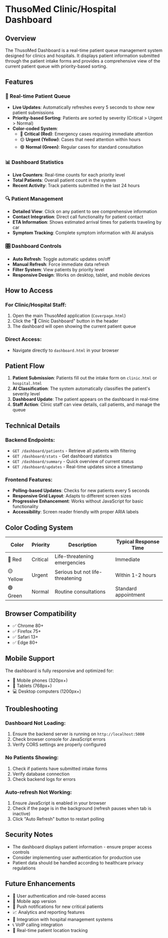 # ThusoMed Clinic/Hospital Dashboard

## Overview
The ThusoMed Dashboard is a real-time patient queue management system designed for clinics and hospitals. It displays patient information submitted through the patient intake forms and provides a comprehensive view of the current patient queue with priority-based sorting.

## Features

### 🎯 Real-time Patient Queue
- **Live Updates**: Automatically refreshes every 5 seconds to show new patient submissions
- **Priority-based Sorting**: Patients are sorted by severity (Critical > Urgent > Normal)
- **Color-coded System**: 
  - 🔴 **Critical (Red)**: Emergency cases requiring immediate attention
  - 🟡 **Urgent (Yellow)**: Cases that need attention within hours
  - 🟢 **Normal (Green)**: Regular cases for standard consultation

### 📊 Dashboard Statistics
- **Live Counters**: Real-time counts for each priority level
- **Total Patients**: Overall patient count in the system
- **Recent Activity**: Track patients submitted in the last 24 hours

### 🔍 Patient Management
- **Detailed View**: Click on any patient to see comprehensive information
- **Contact Integration**: Direct call functionality for patient contact
- **ETA Information**: Shows estimated arrival times for patients traveling by car
- **Symptom Tracking**: Complete symptom information with AI analysis

### 🎛️ Dashboard Controls
- **Auto Refresh**: Toggle automatic updates on/off
- **Manual Refresh**: Force immediate data refresh
- **Filter System**: View patients by priority level
- **Responsive Design**: Works on desktop, tablet, and mobile devices

## How to Access

### For Clinic/Hospital Staff:
1. Open the main ThusoMed application (`Coverpage.html`)
2. Click the "🏥 Clinic Dashboard" button in the header
3. The dashboard will open showing the current patient queue

### Direct Access:
- Navigate directly to `dashboard.html` in your browser

## Patient Flow

1. **Patient Submission**: Patients fill out the intake form on `clinic.html` or `hospital.html`
2. **AI Classification**: The system automatically classifies the patient's severity level
3. **Dashboard Update**: The patient appears on the dashboard in real-time
4. **Staff Action**: Clinic staff can view details, call patients, and manage the queue

## Technical Details

### Backend Endpoints:
- `GET /dashboard/patients` - Retrieve all patients with filtering
- `GET /dashboard/stats` - Get dashboard statistics
- `GET /dashboard/summary` - Quick overview of current status
- `GET /dashboard/updates` - Real-time updates since a timestamp

### Frontend Features:
- **Polling-based Updates**: Checks for new patients every 5 seconds
- **Responsive Grid Layout**: Adapts to different screen sizes
- **Progressive Enhancement**: Works without JavaScript for basic functionality
- **Accessibility**: Screen reader friendly with proper ARIA labels

## Color Coding System

| Color | Priority | Description | Typical Response Time |
|-------|----------|-------------|----------------------|
| 🔴 Red | Critical | Life-threatening emergencies | Immediate |
| 🟡 Yellow | Urgent | Serious but not life-threatening | Within 1-2 hours |
| 🟢 Green | Normal | Routine consultations | Standard appointment |

## Browser Compatibility
- ✅ Chrome 80+
- ✅ Firefox 75+
- ✅ Safari 13+
- ✅ Edge 80+

## Mobile Support
The dashboard is fully responsive and optimized for:
- 📱 Mobile phones (320px+)
- 📱 Tablets (768px+)
- 💻 Desktop computers (1200px+)

## Troubleshooting

### Dashboard Not Loading:
1. Ensure the backend server is running on `http://localhost:5000`
2. Check browser console for JavaScript errors
3. Verify CORS settings are properly configured

### No Patients Showing:
1. Check if patients have submitted intake forms
2. Verify database connection
3. Check backend logs for errors

### Auto-refresh Not Working:
1. Ensure JavaScript is enabled in your browser
2. Check if the page is in the background (refresh pauses when tab is inactive)
3. Click "Auto Refresh" button to restart polling

## Security Notes
- The dashboard displays patient information - ensure proper access controls
- Consider implementing user authentication for production use
- Patient data should be handled according to healthcare privacy regulations

## Future Enhancements
- 🔐 User authentication and role-based access
- 📱 Mobile app version
- 🔔 Push notifications for new critical patients
- 📈 Analytics and reporting features
- 🎯 Integration with hospital management systems
- 📞 VoIP calling integration
- 📍 Real-time patient location tracking
